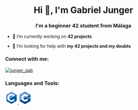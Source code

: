 <h1 align="center">Hi 👋, I'm Gabriel Junger</h1>
<h3 align="center">I'm a beginner 42 student from Málaga</h3>

- 🔭 I’m currently working on **42 projects**

- 🤝 I’m looking for help with **my 42 projects and my doubts**

<h3 align="left">Connect with me:</h3>
<p align="left">
<a href="https://instagram.com/junger_gab" target="blank"><img align="center" src="https://raw.githubusercontent.com/rahuldkjain/github-profile-readme-generator/master/src/images/icons/Social/instagram.svg" alt="junger_gab" height="30" width="40" /></a>
</p>

<h3 align="left">Languages and Tools:</h3>
<p align="left"> <a href="https://www.cprogramming.com/" target="_blank" rel="noreferrer"> <img src="https://raw.githubusercontent.com/devicons/devicon/master/icons/c/c-original.svg" alt="c" width="40" height="40"/> </a> <a href="https://www.w3schools.com/cpp/" target="_blank" rel="noreferrer"> <img src="https://raw.githubusercontent.com/devicons/devicon/master/icons/cplusplus/cplusplus-original.svg" alt="cplusplus" width="40" height="40"/> </a> </p>
